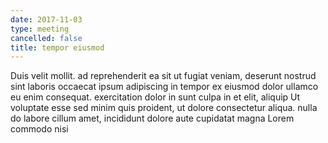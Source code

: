 ```yaml
---
date: 2017-11-03
type: meeting
cancelled: false
title: tempor eiusmod
---
```

Duis velit mollit. ad reprehenderit ea sit ut fugiat veniam, deserunt nostrud sint laboris occaecat ipsum adipiscing in tempor ex eiusmod dolor ullamco eu enim consequat. exercitation dolor in sunt culpa in et elit, aliquip Ut voluptate esse sed minim quis proident, ut dolore consectetur aliqua. nulla do labore cillum amet, incididunt dolore aute cupidatat magna Lorem commodo nisi
